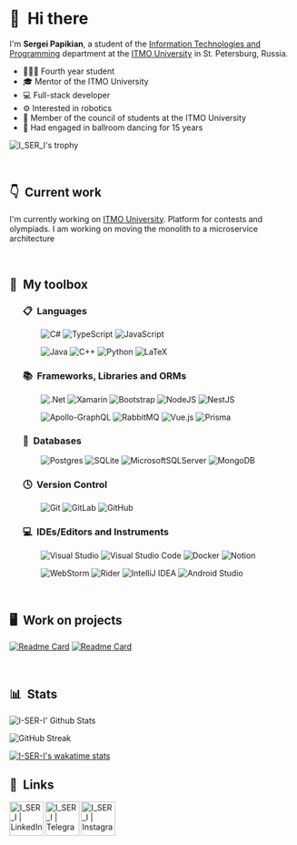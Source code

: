 # 👋 &nbsp;Hi there

I'm **Sergei Papikian**, a student of the [Information Technologies and Programming](https://en.itmo.ru/en/faculty/7/Information_Technologies_and_Programming_Faculty.htm) department at the [ITMO University](https://en.itmo.ru/en/) in St. Petersburg, Russia.

- 👨🏻‍💼 Fourth year student
- 🎓 Mentor of the ITMO University
- 💻 Full-stack developer
- ⚙️ Interested in robotics
- 🏫 Member of the council of students at the ITMO University
- 👯 Had engaged in ballroom dancing for 15 years

![I_SER_I's trophy](https://github-profile-trophy.vercel.app/?username=I-SER-I)

&nbsp;

## 👇 &nbsp;Current work

I'm currently working on [ITMO University](https://olymp.itmo.ru/). Platform for contests and olympiads. I am working on moving the monolith to a microservice architecture

&nbsp;

## 🧰 &nbsp;My toolbox


### &nbsp; &nbsp; &nbsp; 📋 &nbsp;Languages

&nbsp; &nbsp; &nbsp; &nbsp; &nbsp; &nbsp; &nbsp;
![C#](https://img.shields.io/badge/c%23-%23239120.svg?style=for-the-badge&logo=c-sharp&logoColor=white)
![TypeScript](https://img.shields.io/badge/typescript-%23007ACC.svg?style=for-the-badge&logo=typescript&logoColor=white)
![JavaScript](https://img.shields.io/badge/javascript-%23323330.svg?style=for-the-badge&logo=javascript&logoColor=%23F7DF1E)

&nbsp; &nbsp; &nbsp; &nbsp; &nbsp; &nbsp; &nbsp;
![Java](https://img.shields.io/badge/java-%23ED8B00.svg?style=for-the-badge&logo=java&logoColor=white)
![C++](https://img.shields.io/badge/c++-%2300599C.svg?style=for-the-badge&logo=c%2B%2B&logoColor=white)
![Python](https://img.shields.io/badge/python-3670A0?style=for-the-badge&logo=python&logoColor=ffdd54)
![LaTeX](https://img.shields.io/badge/latex-%23008080.svg?style=for-the-badge&logo=latex&logoColor=white)

### &nbsp; &nbsp; &nbsp; 📚 &nbsp;Frameworks, Libraries and ORMs

&nbsp; &nbsp; &nbsp; &nbsp; &nbsp; &nbsp; &nbsp;
![.Net](https://img.shields.io/badge/.NET-5C2D91?style=for-the-badge&logo=.net&logoColor=white)
![Xamarin](https://img.shields.io/badge/Xamarin-3199DC?style=for-the-badge&logo=xamarin&logoColor=white)
![Bootstrap](https://img.shields.io/badge/bootstrap-%23563D7C.svg?style=for-the-badge&logo=bootstrap&logoColor=white)
![NodeJS](https://img.shields.io/badge/node.js-6DA55F?style=for-the-badge&logo=node.js&logoColor=white)
![NestJS](https://img.shields.io/badge/nestjs-%23E0234E.svg?style=for-the-badge&logo=nestjs&logoColor=white)

&nbsp; &nbsp; &nbsp; &nbsp; &nbsp; &nbsp; &nbsp;
![Apollo-GraphQL](https://img.shields.io/badge/-ApolloGraphQL-311C87?style=for-the-badge&logo=apollo-graphql)
![RabbitMQ](https://img.shields.io/badge/Rabbitmq-FF6600?style=for-the-badge&logo=rabbitmq&logoColor=white)
![Vue.js](https://img.shields.io/badge/vuejs-%2335495e.svg?style=for-the-badge&logo=vuedotjs&logoColor=%234FC08D)
![Prisma](https://img.shields.io/badge/Prisma-3982CE?style=for-the-badge&logo=Prisma&logoColor=white)

### &nbsp; &nbsp; &nbsp; 💾 &nbsp;Databases

&nbsp; &nbsp; &nbsp; &nbsp; &nbsp; &nbsp; &nbsp;
![Postgres](https://img.shields.io/badge/postgres-%23316192.svg?style=for-the-badge&logo=postgresql&logoColor=white)
![SQLite](https://img.shields.io/badge/sqlite-%2307405e.svg?style=for-the-badge&logo=sqlite&logoColor=white)
![MicrosoftSQLServer](https://img.shields.io/badge/Microsoft%20SQL%20Sever-CC2927?style=for-the-badge&logo=microsoft%20sql%20server&logoColor=white)
![MongoDB](https://img.shields.io/badge/MongoDB-%234ea94b.svg?style=for-the-badge&logo=mongodb&logoColor=white)

### &nbsp; &nbsp; &nbsp; 🕓 &nbsp;Version Control

&nbsp; &nbsp; &nbsp; &nbsp; &nbsp; &nbsp; &nbsp;
![Git](https://img.shields.io/badge/git-%23F05033.svg?style=for-the-badge&logo=git&logoColor=white)
![GitLab](https://img.shields.io/badge/gitlab-%23181717.svg?style=for-the-badge&logo=gitlab&logoColor=white)
![GitHub](https://img.shields.io/badge/github-%23121011.svg?style=for-the-badge&logo=github&logoColor=white)

### &nbsp; &nbsp; &nbsp; 💻 &nbsp;IDEs/Editors and Instruments

&nbsp; &nbsp; &nbsp; &nbsp; &nbsp; &nbsp; &nbsp;
![Visual Studio](https://img.shields.io/badge/Visual%20Studio-5C2D91.svg?style=for-the-badge&logo=visual-studio&logoColor=white)
![Visual Studio Code](https://img.shields.io/badge/Visual%20Studio%20Code-0078d7.svg?style=for-the-badge&logo=visual-studio-code&logoColor=white)
![Docker](https://img.shields.io/badge/docker-%230db7ed.svg?style=for-the-badge&logo=docker&logoColor=white)
![Notion](https://img.shields.io/badge/Notion-%23000000.svg?style=for-the-badge&logo=notion&logoColor=white)

&nbsp; &nbsp; &nbsp; &nbsp; &nbsp; &nbsp; &nbsp;
![WebStorm](https://img.shields.io/badge/webstorm-143?style=for-the-badge&logo=webstorm&logoColor=white&color=black)
![Rider](https://img.shields.io/badge/Rider-000000.svg?style=for-the-badge&logo=Rider&logoColor=white&color=black&labelColor=crimson)
![IntelliJ IDEA](https://img.shields.io/badge/IntelliJIDEA-000000.svg?style=for-the-badge&logo=intellij-idea&logoColor=white)
![Android Studio](https://img.shields.io/badge/Android%20Studio-3DDC84.svg?style=for-the-badge&logo=android-studio&logoColor=white)

&nbsp;

## 🖥 &nbsp;Work on projects

<!-- [![Readme Card](https://github-readme-stats.vercel.app/api/pin/?username=I-SER-I&repo=Nard&theme=radical)](https://github.com/CyrisXD/Pwnagetty) &nbsp;  -->
[![Readme Card](https://github-readme-stats.vercel.app/api/pin/?username=I-SER-I&repo=BillNinja&theme=radical)](https://github.com/I-SER-I/BillNinja)
[![Readme Card](https://github-readme-stats.vercel.app/api/pin/?username=I-SER-I&repo=Carolina&theme=radical)](https://github.com/I-SER-I/Carolina)

&nbsp;

## 📊 &nbsp;Stats

![I-SER-I' Github Stats](https://github-readme-stats.vercel.app/api?username=I-SER-I&hide=issues,prs&show_icons=true&theme=radical)


![GitHub Streak](https://github-readme-streak-stats.herokuapp.com/?user=I-SER-I&show_icons=true&theme=radical)

[![I-SER-I's wakatime stats](https://github-readme-stats.vercel.app/api/wakatime?username=I_SER_I&layout=compact&langs_count=10&show_icons=true&theme=radical)](https://github.com/anuraghazra/github-readme-stats)



## 🔗 &nbsp;Links

[<img align="left" alt="I_SER_I | LinkedIn" width="60px" src="https://img.icons8.com/color/344/linkedin-circled--v3.png" />][linkedin]
[<img align="left" alt="I_SER_I | Telegram" width="60px" src="https://img.icons8.com/fluency/48/000000/telegram-app.png" />][telegram]
[<img align="left" alt="I_SER_I | Instagram" width="60px" src="https://img.icons8.com/fluency/48/000000/instagram-new.png" />][instagram]

[linkedin]: https://linkedin.com/in/serpapikian
[telegram]: https://t.me/i_ser_i 
[instagram]: https://www.instagram.com/i_ser_i
